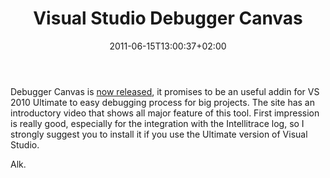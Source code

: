 ﻿---
title: "Visual Studio Debugger Canvas"
description: ""
date: 2011-06-15T13:00:37+02:00
draft: false
tags: [Visual Studio]
categories: [Visual Studio]
---
Debugger Canvas is [now released](http://msdn.microsoft.com/en-us/devlabs/debuggercanvas), it promises to be an useful addin for VS 2010 Ultimate to easy debugging process for big projects. The site has an introductory video that shows all major feature of this tool. First impression is really good, especially for the integration with the Intellitrace log, so I strongly suggest you to install it if you use the Ultimate version of Visual Studio.

Alk.
